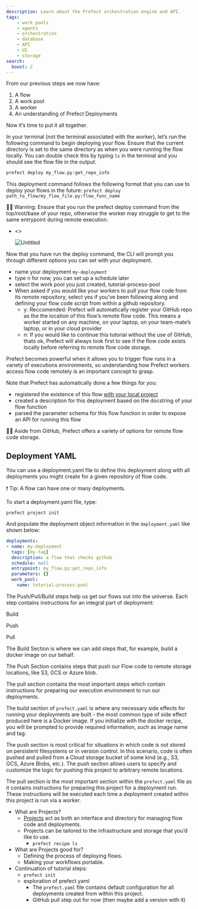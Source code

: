 ```yaml
---
description: Learn about the Prefect orchestration engine and API.
tags:
    - work pools
    - agents
    - orchestration
    - database
    - API
    - UI
    - storage
search:
  boost: 2
---
```


From our previous steps we now have:

1. A flow
2. A work pool
3. A worker
4. An understanding of Prefect Deployments

Now it’s time to put it all together.

In your terminal (not the terminal associated with the worker), let’s run the following command to begin deploying your flow.  Ensure that the current directory is set to the same directory as when you were running the flow locally.  You can double check this by typing `ls` in the terminal and you should see the flow file in the output.

```bash
prefect deploy my_flow.py:get_repo_info
```

This deployment command follows the following format that you can use to deploy your flows in the future:  `prefect deploy path_to_flow/my_flow_file.py:flow_func_name` 

<aside>
☝🏼 Warning:
Ensure that you run the prefect deploy command from the top/root/base of your repo, otherwise the worker may struggle to get to the same entrypoint during remote execution.

</aside>

- <<Screenshot of Deployment Wizard for our reference>>
    
    ![Untitled](https://s3-us-west-2.amazonaws.com/secure.notion-static.com/b1087417-16f3-49a2-93e7-9b3897c8f5b0/Untitled.png)
    

Now that you have run the deploy command, the CLI will prompt you through different options you can set with your deployment.

- name your deployment `my-deployment`
- type n for now, you can set up a schedule later
- select the work pool you just created, tutorial-process-pool
- When asked if you would like your workers to pull your flow code from its remote repository, select yes if you’ve been following along and defining your flow code script from within a github repository.
    - y: Reccomended: Prefect will automatically register your GitHub repo as the the location of this flow’s remote flow code. This means a worker started on any machine, on your laptop, on your team-mate’s laptop, or in your cloud provider
    - n: If you would like to continue this tutorial without the use of GitHub, thats ok, Prefect will always look first to see if the flow code exists locally before referring to remote flow code storage.

Prefect becomes powerful when it allows you to trigger flow runs in a variety of executions environments, so understanding how Prefect workers access flow code remotely is an important concept to grasp. 

Note that Prefect has automatically done a few things for you:

- registered the existence of this flow [with your local project](https://docs.prefect.io/concepts/projects/#the-prefect-directory)
- created a description for this deployment based on the docstring of your flow function
- parsed the parameter schema for this flow function in order to expose an API for running this flow

<aside>
☝🏼 Aside from GitHub, Prefect offers a variety of options for remote flow code storage.

</aside>

## Deployment YAML

You can use a deployment.yaml file to define this deployment along with all deployments you might create for a given repository of flow code. 

<aside>
❗ Tip: A flow can have one or many deployments.

</aside>

To start a deployment.yaml file, type:

`prefect project init`

And populate the deployment object information in the `deployment.yaml` like shown below:

```yaml
deployments:
- name: my-deployment
  tags: [my-tag]
  description: a flow that checks github
  schedule: null
  entrypoint: my_flow.py:get_repo_info
  parameters: {}
  work_pool:
    name: tutorial-process-pool
```

The Push/Pull/Build steps help us get our flows out into the universe. Each step contains instructions for an integral part of deployment:

Build

Push

Pull

The Build Section is where we can add steps that, for example, build a docker image on our behalf.

The Push Section contains steps that push our Flow code to remote storage locations, like S3, GCS or Azure blob.

The pull section contains the most important steps which contain instructions for preparing our execution environment to run our deployments.

The build section of `prefect.yaml` is where any necessary side effects for running your deployments are built - the most common type of side effect produced here is a Docker image. If you initialize with the docker recipe, you will be prompted to provide required information, such as image name and tag:

The push section is most critical for situations in which code is not stored on persistent filesystems or in version control. In this scenario, code is often pushed and pulled from a Cloud storage bucket of some kind (e.g., S3, GCS, Azure Blobs, etc.). The push section allows users to specify and customize the logic for pushing this project to arbitrary remote locations.

The pull section is the most important section within the `prefect.yaml` file as it contains instructions for preparing this project for a deployment run. These instructions will be executed each time a deployment created within this project is run via a worker.

- What are Projects?
    - [Projects](https://docs.prefect.io/2.10.12/concepts/projects/) act as both an interface and directory for managing flow code and deployments.
    - Projects can be tailored to the infrastructure and storage that you’d like to use.
        - `prefect recipe ls`
- What are Projects good for?
    - Defining the process of deploying flows.
    - Making your workflows portable.
- Continuation of tutorial steps:
    - `prefect init`
    - exploration of prefect.yaml
        - The `prefect.yaml` file contains default configuration for all deployments created from within this project.
        - GitHub pull step out for now (then maybe add a version with it)